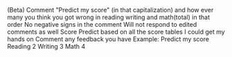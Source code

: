 

(Beta)
Comment "Predict my score" (in that capitalization) and how ever many you think you got wrong in reading writing and math(total) in that order
No negative signs in the comment Will not respond to edited comments as well
Score Predict based on all the score tables I could get my hands on Comment any feedback you have
Example: Predict my score Reading 2 Writing 3 Math 4

